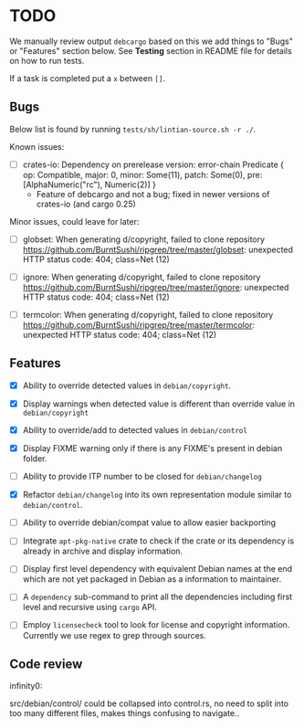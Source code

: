# TODO #

We manually review output `debcargo` based on this we add things to "Bugs" or
"Features" section below. See **Testing** section in README file for details on
how to run tests.

If a task is completed put a `x` between `[]`.

## Bugs ##

Below list is found by running `tests/sh/lintian-source.sh -r ./`.

Known issues:

 - [ ] crates-io: Dependency on prerelease version: error-chain Predicate { op:
   Compatible, major: 0, minor: Some(11), patch: Some(0), pre:
   [AlphaNumeric("rc"), Numeric(2)] }
   - Feature of debcargo and not a bug; fixed in newer versions of crates-io
     (and cargo 0.25)

Minor issues, could leave for later:

 - [ ] globset: When generating d/copyright, failed to clone repository
       https://github.com/BurntSushi/ripgrep/tree/master/globset: unexpected HTTP status code: 404; class=Net (12)
 - [ ] ignore: When generating d/copyright, failed to clone repository
       https://github.com/BurntSushi/ripgrep/tree/master/ignore: unexpected HTTP status code: 404; class=Net (12)
 - [ ] termcolor: When generating d/copyright, failed to clone repository
       https://github.com/BurntSushi/ripgrep/tree/master/termcolor: unexpected HTTP status code: 404; class=Net (12)


## Features ##

- [x] Ability to override detected values in `debian/copyright`.
- [x] Display warnings when detected value is different than override value in
      `debian/copyright`
- [x] Ability to override/add to detected values in `debian/control`
- [x] Display FIXME warning only if there is any FIXME's present in debian folder.
- [ ] Ability to provide ITP number to be closed for `debian/changelog`
- [x] Refactor `debian/changelog` into its own representation module similar to
      `debian/control`.
- [ ] Ability to override debian/compat value to allow easier backporting
- [ ] Integrate `apt-pkg-native` crate to check if the crate or its dependency
      is already in archive and display information.
- [ ] Display first level dependency with equivalent Debian names at the end
      which are not yet packaged in Debian as a information to maintainer.
- [ ] A `dependency` sub-command to print all the dependencies including first
      level and recursive using `cargo` API.
- [ ] Employ `licensecheck` tool to look for license and copyright information.
      Currently we use regex to grep through sources.


## Code review ##

infinity0:

src/debian/control/ could be collapsed into control.rs, no need to split into
too many different files, makes things confusing to navigate..
